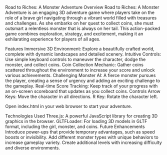 Road to Riches: A Monster Adventure
Overview
Road to Riches: A Monster Adventure is an engaging 3D adventure game where players take on the role of a brave girl navigating through a vibrant world filled with treasures and challenges. As she embarks on her quest to collect coins, she must outsmart a relentless monster that is always on her tail. This action-packed game combines exploration, strategy, and excitement, making it an exhilarating experience for players of all ages.

Features
Immersive 3D Environment: Explore a beautifully crafted world, complete with dynamic landscapes and detailed scenery.
Intuitive Controls: Use simple keyboard controls to maneuver the character, dodge the monster, and collect coins.
Coin Collection Mechanic: Gather coins scattered throughout the environment to increase your score and unlock various achievements.
Challenging Monster AI: A fierce monster pursues the player, creating a sense of urgency and adding an exciting challenge to the gameplay.
Real-time Score Tracking: Keep track of your progress with an on-screen scoreboard that updates as you collect coins.
Controls
Arrow Keys: Move the character in all directions.
R Key: Rotate the character left.

Open index.html in your web browser to start your adventure.

Technologies Used
Three.js: A powerful JavaScript library for creating 3D graphics in the browser.
GLTFLoader: For loading 3D models in GLTF format, including the girl, monster, and coins.
Future Enhancements
Introduce power-ups that provide temporary advantages, such as speed boosts or invisibility.
Add different monster types with unique behaviors to increase gameplay variety.
Create additional levels with increasing difficulty and diverse environments.
